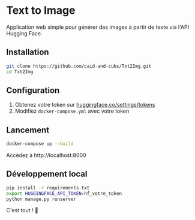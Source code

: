 # Text to Image

Application web simple pour générer des images à partir de texte via l'API Hugging Face.

## Installation

```bash
git clone https://github.com/caid-and-cubs/Txt2Img.git
cd Txt2Img
```

## Configuration

1. Obtenez votre token sur [huggingface.co/settings/tokens](https://huggingface.co/settings/tokens)
2. Modifiez `docker-compose.yml` avec votre token

## Lancement

```bash
docker-compose up --build
```

Accédez à http://localhost:8000

## Développement local

```bash
pip install -r requirements.txt
export HUGGINGFACE_API_TOKEN=hf_votre_token
python manage.py runserver
```

C'est tout ! 🎨